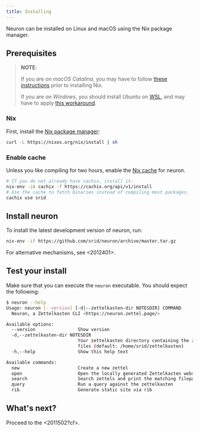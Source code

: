 ```yaml
---
title: Installing
---
```


Neuron can be installed on Linux and macOS using the Nix package manager.

## Prerequisites

> **NOTE**: 
>
> If you are on *macOS Catalina*, you may have to follow [these
  instructions](https://github.com/NixOS/nix/issues/2925#issuecomment-539570232)
  prior to installing Nix. 
>
> If you are on *Windows*, you should install Ubuntu on
  [WSL](https://docs.microsoft.com/en-us/windows/wsl/install-win10), and may
  have to apply [this
  workaround](https://github.com/NixOS/nix/issues/2292#issuecomment-443933924).

### Nix

First, install the [Nix package manager](https://nixos.org/nix/):

``` bash
curl -L https://nixos.org/nix/install | sh
```
 
### Enable cache

Unless you like compiling for two hours, enable the [Nix
cache](https://srid.cachix.org/) for neuron.

``` bash
# If you do not already have cachix, install it:
nix-env -iA cachix -f https://cachix.org/api/v1/install
# Use the cache to fetch binaries instead of compiling most packages.
cachix use srid
```

## Install neuron

To install the latest development version of neuron, run:

```bash
nix-env -if https://github.com/srid/neuron/archive/master.tar.gz
```

For alternative mechanisms, see <2012401>.

## Test your install

Make sure that you can execute the `neuron` executable. You should expect the following:

```bash
$ neuron --help
Usage: neuron [--version] [-d|--zettelkasten-dir NOTESDIR] COMMAND
  Neuron, a Zettelkasten CLI <https://neuron.zettel.page/>

Available options:
  --version                Show version
  -d,--zettelkasten-dir NOTESDIR
                           Your zettelkasten directory containing the zettel
                           files (default: /home/srid/zettelkasten)
  -h,--help                Show this help text

Available commands:
  new                      Create a new zettel
  open                     Open the locally generated Zettelkasten website
  search                   Search zettels and print the matching filepath
  query                    Run a query against the zettelkasten
  rib                      Generate static site via rib
```

## What's next?

Proceed to the <2011502?cf>.

